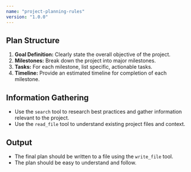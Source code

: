 ```yaml
---
name: "project-planning-rules"
version: "1.0.0"
---
```

## Plan Structure
1.  **Goal Definition:** Clearly state the overall objective of the project.
2.  **Milestones:** Break down the project into major milestones.
3.  **Tasks:** For each milestone, list specific, actionable tasks.
4.  **Timeline:** Provide an estimated timeline for completion of each milestone.

## Information Gathering
- Use the `search` tool to research best practices and gather information relevant to the project.
- Use the `read_file` tool to understand existing project files and context.

## Output
- The final plan should be written to a file using the `write_file` tool.
- The plan should be easy to understand and follow.
